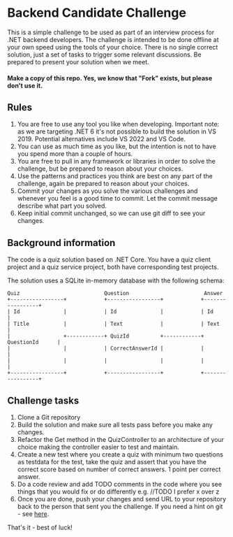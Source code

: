 # Backend Candidate Challenge

This is a simple challenge to be used as part of an interview process for .NET backend developers. The challenge is intended to be done offline at your own speed using the tools of your choice. There is no single correct solution, just a set of tasks to trigger some relevant discussions. Be prepared to present your solution when we meet.   

#### Make a copy of this repo. Yes, we know that "Fork" exists, but please don't use it.

## Rules
1. You are free to use any tool you like when developing. Important note: as we are targeting .NET 6 it's not possible to build the solution in VS 2019. Potential alternatives include VS 2022 and VS Code.
2. You can use as much time as you like, but the intention is not to have you spend more than a couple of hours.
3. You are free to pull in any framework or libraries in order to solve the challenge, but be prepared to reason about your choices.
4. Use the patterns and practices you think are best on any part of the challenge, again be prepared to reason about your choices.
5. Commit your changes as you solve the various challenges and whenever you feel is a good time to commit. Let the commit message describe what part you solved.
6. Keep initial commit unchanged, so we can use git diff to see your changes.

## Background information
The code is a quiz solution based on .NET Core. You have a quiz client project and a quiz service project, both have corresponding test projects.

The solution uses a SQLite in-memory database with the following schema:
```
Quiz                           Question                        Answer
+-----------------+            +-----------------+            +-----------------+
| Id              |            | Id              |            | Id              |
| Title           |            | Text            |            | Text            |
|                 +------------+ QuizId          +------------+ QuestionId      |
|                 |            | CorrectAnswerId |            |                 |
|                 |            |                 |            |                 |
+-----------------+            +-----------------+            +-----------------+
```

## Challenge tasks
1. Clone a Git repository
2. Build the solution and make sure all tests pass before you make any changes.
3. Refactor the Get method in the QuizController to an architecture of your choice making the controller easier to test and maintain.
4. Create a new test where you create a quiz with minimum two questions as testdata for the test, take the quiz and assert that you have the correct score based on number of correct answers. 1 point per correct answer.
5. Do a code review and add TODO comments in the code where you see things that you would fix or do differently e.g.  //TODO I prefer x over z
6. Once you are done, push your changes and send URL to your repository back to the person that sent you the challenge. If you need a hint on git - see [here](https://gist.github.com/SergeyAPetrov/ac34e742f7d00010ef3126635a066fb9).

That's it - best of luck!
